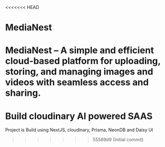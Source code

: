 <<<<<<< HEAD
# MediaNest
MediaNest – A simple and efficient cloud-based platform for uploading, storing, and managing images and videos with seamless access and sharing. 
=======
# Build cloudinary AI powered SAAS

Project is Build using NextJS, cloudinary, Prisma, NeonDB and Daisy UI
>>>>>>> 55589d9 (Initial commit)
